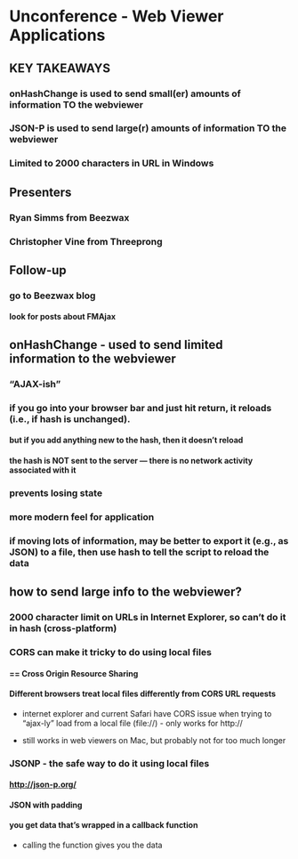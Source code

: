 # Unconference - Web Viewer Applications


## KEY TAKEAWAYS

### onHashChange is used to send small(er) amounts of information TO the webviewer

### JSON-P is used to send large(r) amounts of information TO the webviewer

### Limited to 2000 characters in URL in Windows

## Presenters

### Ryan Simms from Beezwax

### Christopher Vine from Threeprong

## Follow-up

### go to Beezwax blog

#### look for posts about FMAjax

## onHashChange - used to send limited information to the webviewer

### “AJAX-ish”

### if you go into your browser bar and just hit return, it reloads (i.e., if hash is unchanged).

#### but if you add anything new to the hash, then it doesn’t reload

#### the hash is NOT sent to the server — there is no network activity associated with it

### prevents losing state

### more modern feel for application

### if moving lots of information, may be better to export it (e.g., as JSON) to a file, then use hash to tell the script to reload the data

## how to send large info to the webviewer?

### 2000 character limit on URLs in Internet Explorer, so can’t do it in hash (cross-platform)

### CORS can make it tricky to do using local files

#### == Cross Origin Resource Sharing

#### Different browsers treat local files differently from CORS URL requests

- internet explorer and current Safari have CORS issue when trying to “ajax-ly” load from a local file (file://) - only works for http://

- still works in web viewers on Mac, but probably not for too much longer

### JSONP - the safe way to do it using local files

#### http://json-p.org/

#### JSON with padding

#### you get data that’s wrapped in a callback function

- calling the function gives you the data

#### <script> tag

- can be loaded dynamically

	- use javascript to insert the script tag to the DOM

- will go get the referenced script and executes it

## how to send information from web viewer back to FileMaker?

### small amounts

#### fmp:// URL

### book-sized amounts

#### on Windows

- can use clipboard

	- https://www.lucidchart.com/techblog/2014/12/02/definitive-guide-copying-pasting-javascript/

- can split the string and call an fmp:// URL many times

#### on Mac, can encode it in the URL

#### can use CWP and POST from HTML page to FileMaker

## Gotchas

### if a web viewer calls an fmp url while script is busy, call is ignored

#### web viewer also stops updating while script is busy

- put in a script pause of 0.1 seconds (or maybe even less?)

#### time may not pass correctly in a web viewer — its processing is paused while FMP is busy with a script

### local storage and web sql not available

### time in the web viewer may not be the same as time in FMP

### when namespacing, may want to include server name (to avoid namespace conflicts for same file open on two different servers)

#### maybe also pre-/ap-pend a timestamp, for the same file opened multiple times locally?

## Q & A

### what about writing temp files containing sensitive data?

#### if small bits of data, send directly

#### temp directory doesn’t get cleared if FileMaker crashes

### does 2000 character limit apply to things in the FileMaker calculation dialog?

#### Yes, but not sure if it will just fail or if it will truncate.

